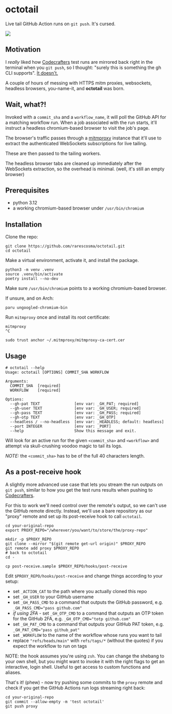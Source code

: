 # octotail

Live tail GitHub Action runs on `git push`. It's cursed.

![](https://raw.githubusercontent.com/rarescosma/octotail/main/examples/demo_v0.gif)

## Motivation

I *really* liked how [Codecrafters][] test runs are mirrored back right in the 
terminal when you `git push`, so I thought: "surely this is something the gh
CLI supports". [It doesn't.](https://github.com/cli/cli/issues/3484)

A couple of hours of messing with HTTPS mitm proxies, websockets, headless
browsers, you-name-it, and __octotail__ was born.

## Wait, what?!

Invoked with a `commit_sha` and a `workflow_name`, it will poll the GitHub
API for a matching workflow run. When a job associated with the run starts,
it'll instruct a headless chromium-based browser to visit the job's page.

The browser's traffic passes through a [mitmproxy][] instance that it'll
use to extract the authenticated WebSockets subscriptions for live tailing.

These are then passed to the tailing workers.

The headless browser tabs are cleaned up immediately after the WebSockets
extraction, so the overhead is minimal. (well, it's still an empty browser)

## Prerequisites

- python 3.12
- a working chromium-based browser under `/usr/bin/chromium`

## Installation

Clone the repo:

```shell
git clone https://github.com/rarescosma/octotail.git
cd octotail
```

Make a virtual environment, activate it, and install the package.

```shell
python3 -m venv .venv
source .venv/bin/activate
poetry install --no-dev
```

Make sure `/usr/bin/chromium` points to a working chromium-based browser.

If unsure, and on Arch:

```shell
paru ungoogled-chromium-bin
```

Run `mitmproxy` once and install its root certificate:

```shell
mitmproxy
^C

sudo trust anchor ~/.mitmproxy/mitmproxy-ca-cert.cer
```

## Usage

```
# octotail --help
Usage: octotail [OPTIONS] COMMIT_SHA WORKFLOW

Arguments:
  COMMIT_SHA  [required]
  WORKFLOW    [required]

Options:
  --gh-pat TEXT               [env var: _GH_PAT; required]
  --gh-user TEXT              [env var: _GH_USER; required]
  --gh-pass TEXT              [env var: _GH_PASS; required]
  --gh-otp TEXT               [env var: _GH_OTP]
  --headless / --no-headless  [env var: _HEADLESS; default: headless]
  --port INTEGER              [env var: _PORT]
  --help                      Show this message and exit.
```

Will look for an active run for the given `<commit_sha>` and `<workflow>`
and attempt via skull-crushing voodoo magic to tail its logs.

_NOTE:_ the `<commit_sha>` has to be of the full 40 characters length.

## As a post-receive hook

A slightly more advanced use case that lets you stream the run outputs on
`git push`, similar to how you get the test runs results when pushing
to [Codecrafters][].

For this to work we'll need control over the remote's output, so we can't use
the GitHub remote directly. Instead, we'll use a bare repository as our "proxy"
remote and set up its post-receive hook to call `octotail`.

```shell
cd your-original-repo
export PROXY_REPO="/wherever/you/want/to/store/the/proxy-repo"

mkdir -p $PROXY_REPO
git clone --mirror "$(git remote get-url origin)" $PROXY_REPO
git remote add proxy $PROXY_REPO
# back to octotail
cd -

cp post-receive.sample $PROXY_REPO/hooks/post-receive
```

Edit `$PROXY_REPO/hooks/post-receive` and change things according to 
your setup:

- set `_ACTION_CAT` to the path where you actually cloned this repo
- set `_GH_USER` to your GitHub username
- set `_GH_PASS_CMD` to a command that outputs the GitHub password, e.g. 
  `_GH_PASS_CMD="pass github.com"`
- _if using 2FA_ - set `_GH_OTP_CMD` to a command that outputs an OTP token 
  for the GitHub 2FA, e.g. `_GH_OTP_CMD="totp github.com"`
- set `_GH_PAT_CMD` to a command that outputs your GitHub PAT token, e.g.
  `_GH_PAT_CMD="pass github_pat"`
- set `_WORKFLOW` to the name of the workflow whose runs you want to tail
- replace `"refs/heads/main"` with `refs/tags/*` (without the quotes) if
  you expect the workflow to run on tags

NOTE: the hook assumes you're using `zsh`. You can change the shebang to your 
own shell, but you might want to invoke it with the right flags to get an 
interactive, login shell. Useful to get access to custom functions and aliases.

That's it! (phew) - now try pushing some commits to the `proxy` remote and check
if you get the GitHub Actions run logs streaming right back:

```shell
cd your-original-repo
git commit --allow-empty -m 'test octotail'
git push proxy
```

[Codecrafters]: https://codecrafters.io/
[mitmproxy]: https://mitmproxy.org/
